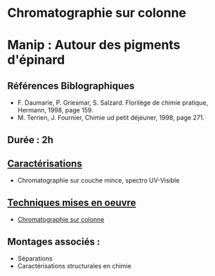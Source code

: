 # Chromatographie sur colonne 

# Manip : Autour des pigments d'épinard

## Références Biblographiques 
- F. Daumarie, P. Griesmar, S. Salzard. Florilège de chimie pratique, Hermann, 1998, page 159.
- M. Terrien, J. Fournier, Chimie ud petit déjeuner, 1998, page 271.

## Durée : 2h

## [Caractérisations](Caracterisations.md)
- Chromatographie sur couche mince, spectro UV-Visible

## [Techniques mises en oeuvre](techniques.md)
- [Chromatographie sur colonne](Chromatographiesurcolonne.md)

## Montages associés :
- Séparations
- Caractérisations structurales en chimie